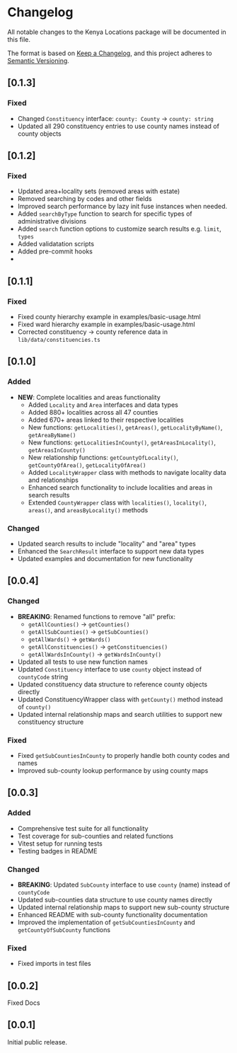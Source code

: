 # Changelog

All notable changes to the Kenya Locations package will be documented in this file.

The format is based on [Keep a Changelog](https://keepachangelog.com/en/1.0.0/), and this project
adheres to [Semantic Versioning](https://semver.org/spec/v2.0.0.html).

## [0.1.3]

### Fixed

- Changed `Constituency` interface: `county: County` → `county: string`
- Updated all 290 constituency entries to use county names instead of county objects

## [0.1.2]

### Fixed

- Updated area+locality sets (removed areas with estate)
- Removed searching by codes and other fields
- Improved search performance by lazy init fuse instances when needed.
- Added `searchByType` function to search for specific types of administrative divisions
- Added `search` function options to customize search results e.g. `limit`, `types`
- Added validatation scripts
- Added pre-commit hooks
-

## [0.1.1]

### Fixed

- Fixed county hierarchy example in examples/basic-usage.html
- Fixed ward hierarchy example in examples/basic-usage.html
- Corrected constituency → county reference data in `lib/data/constituencies.ts`

## [0.1.0]

### Added

- **NEW**: Complete localities and areas functionality
  - Added `Locality` and `Area` interfaces and data types
  - Added 880+ localities across all 47 counties
  - Added 670+ areas linked to their respective localities
  - New functions: `getLocalities()`, `getAreas()`, `getLocalityByName()`, `getAreaByName()`
  - New functions: `getLocalitiesInCounty()`, `getAreasInLocality()`, `getAreasInCounty()`
  - New relationship functions: `getCountyOfLocality()`, `getCountyOfArea()`, `getLocalityOfArea()`
  - Added `LocalityWrapper` class with methods to navigate locality data and relationships
  - Enhanced search functionality to include localities and areas in search results
  - Extended `CountyWrapper` class with `localities()`, `locality()`, `areas()`, and
    `areasByLocality()` methods

### Changed

- Updated search results to include "locality" and "area" types
- Enhanced the `SearchResult` interface to support new data types
- Updated examples and documentation for new functionality

## [0.0.4]

### Changed

- **BREAKING**: Renamed functions to remove "all" prefix:
  - `getAllCounties()` → `getCounties()`
  - `getAllSubCounties()` → `getSubCounties()`
  - `getAllWards()` → `getWards()`
  - `getAllConstituencies()` → `getConstituencies()`
  - `getAllWardsInCounty()` → `getWardsInCounty()`
- Updated all tests to use new function names
- Updated `Constituency` interface to use `county` object instead of `countyCode` string
- Updated constituency data structure to reference county objects directly
- Updated ConstituencyWrapper class with `getCounty()` method instead of `county()`
- Updated internal relationship maps and search utilities to support new constituency structure

### Fixed

- Fixed `getSubCountiesInCounty` to properly handle both county codes and names
- Improved sub-county lookup performance by using county maps

## [0.0.3]

### Added

- Comprehensive test suite for all functionality
- Test coverage for sub-counties and related functions
- Vitest setup for running tests
- Testing badges in README

### Changed

- **BREAKING**: Updated `SubCounty` interface to use `county` (name) instead of `countyCode`
- Updated sub-counties data structure to use county names directly
- Updated internal relationship maps to support new sub-county structure
- Enhanced README with sub-county functionality documentation
- Improved the implementation of `getSubCountiesInCounty` and `getCountyOfSubCounty` functions

### Fixed

- Fixed imports in test files

## [0.0.2]

Fixed Docs

## [0.0.1]

Initial public release.
